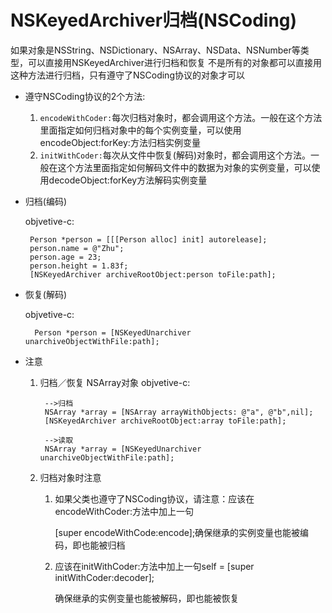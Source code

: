 # NSKeyedArchiver归档(NSCoding)

<!-- create time: 2014-11-02 20:20:52  -->

  如果对象是NSString、NSDictionary、NSArray、NSData、NSNumber等类型，可以直接用NSKeyedArchiver进行归档和恢复
    不是所有的对象都可以直接用这种方法进行归档，只有遵守了NSCoding协议的对象才可以


* 遵守NSCoding协议的2个方法:
    1. `encodeWithCoder:`每次归档对象时，都会调用这个方法。一般在这个方法里面指定如何归档对象中的每个实例变量，可以使用encodeObject:forKey:方法归档实例变量
    2. `initWithCoder:`每次从文件中恢复(解码)对象时，都会调用这个方法。一般在这个方法里面指定如何解码文件中的数据为对象的实例变量，可以使用decodeObject:forKey方法解码实例变量

* 归档(编码)

   objvetive-c:
   
       Person *person = [[[Person alloc] init] autorelease];
       person.name = @"Zhu";
       person.age = 23;
       person.height = 1.83f;
       [NSKeyedArchiver archiveRootObject:person toFile:path];
* 恢复(解码)

    objvetive-c:

        Person *person = [NSKeyedUnarchiver unarchiveObjectWithFile:path];

* 注意
    1. 归档／恢复 NSArray对象
        objvetive-c:
            
            -->归档
            NSArray *array = [NSArray arrayWithObjects: @"a", @"b",nil];
            [NSKeyedArchiver archiveRootObject:array toFile:path];

            -->读取
            NSArray *array = [NSKeyedUnarchiver unarchiveObjectWithFile:path];
    2. 归档对象时注意 
    
        1. 如果父类也遵守了NSCoding协议，请注意：应该在encodeWithCoder:方法中加上一句
        
            [super encodeWithCode:encode];确保继承的实例变量也能被编码，即也能被归档
            
        2. 应该在initWithCoder:方法中加上一句self = [super initWithCoder:decoder];

            确保继承的实例变量也能被解码，即也能被恢复